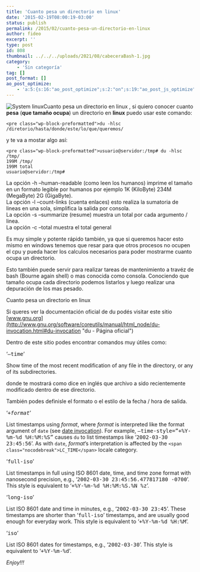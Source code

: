 ```yaml
---
title: 'Cuanto pesa un directorio en linux'
date: '2015-02-19T08:00:19-03:00'
status: publish
permalink: /2015/02/cuanto-pesa-un-directorio-en-linux
author: fideo
excerpt: ''
type: post
id: 808
thumbnail: ../../../uploads/2021/08/cabeceraBash-1.jpg
category:
    - 'Sin categoría'
tag: []
post_format: []
ao_post_optimize:
    - 'a:5:{s:16:"ao_post_optimize";s:2:"on";s:19:"ao_post_js_optimize";s:2:"on";s:20:"ao_post_css_optimize";s:2:"on";s:12:"ao_post_ccss";s:2:"on";s:16:"ao_post_lazyload";s:2:"on";}'
---
```

![System linux](http://federicomazzei.com.ar/blog/wp-content/uploads/2015/02/System-linux-150x150.png)Cuanto pesa un directorio en linux , si quiero conocer cuanto **pesa** (**que tamaño ocupa**) un directorio en **linux** puedo usar este comando:

```
<pre class="wp-block-preformatted">du -hlsc /diretorio/hasta/donde/este/lo/que/queremos/
```

y te va a mostar algo así:

```
<pre class="wp-block-preformatted">usuario@servidor:/tmp# du -hlsc /tmp/
199M /tmp/
199M total
usuario@servidor:/tmp#
```

La opción -h –human-readable (como leen los humanos) imprime el tamaño en un formato legible por humanos por ejemplo 1K (KiloByte) 234M (MegaByte) 2G (GigaByte).  
La opción -l –count-links (cuenta enlaces) esto realiza la sumatoria de lineas en una sola, simplifica la salida por consola.  
La opción -s –summarize (resume) muestra un total por cada argumento / linea.  
La opción -c –total muestra el total general

Es muy simple y potente rápido también, ya que si queremos hacer esto mismo en windows tenemos que resar para que otros procesos no ocupen el cpu y pueda hacer los calculos necesarios para poder mostrarme cuanto ocupa un directorio.

Esto también puede servir para realizar tareas de mantenimiento a travéz de bash <span class="st">(Bourne again shell) o mas conocida como consola. Conociendo que tamaño ocupa cada directorio podemos listarlos y luego realizar una depuración de los mas pesado.</span>

Cuanto pesa un directorio en linux

Si queres ver la documentación oficial de du podés visitar este sitio [www.gnu.org](http://www.gnu.org/software/coreutils/manual/html_node/du-invocation.html#du-invocation "du - Página oficial")

Dentro de este sitio podes encontrar comandos muy útiles como:

‘<samp><span class="nocodebreak">–time</span></samp>’

Show time of the most recent modification of any file in the directory, or any of its subdirectories.

donde te mostrará como dice en inglés que archivo a sido recientemente modificado dentro de ese directorio.

También podes definisle el formato o el estilo de la fecha / hora de salida.

‘<samp>+<var>format</var></samp>’

List timestamps using <var>format</var>, where <var>format</var> is interpreted like the format argument of `date` (see [date invocation](http://www.gnu.org/software/coreutils/manual/html_node/date-invocation.html#date-invocation)). For example, <samp><span class="nocodebreak">–time-style=”+%Y-%m-%d</span> %H:%M:%S”</samp> causes `du` to list timestamps like ‘<samp><span class="nocodebreak">2002-03-30</span> 23:45:56</samp>’. As with `date`, <var>format</var>’s interpretation is affected by the `<span class="nocodebreak">LC_TIME</span>` locale category.

‘<samp><span class="nocodebreak">full-iso</span></samp>’

List timestamps in full using ISO 8601 date, time, and time zone format with nanosecond precision, e.g., ‘<samp><span class="nocodebreak">2002-03-30</span> 23:45:56.477817180 <span class="nocodebreak">-0700</span></samp>’. This style is equivalent to ‘<samp><span class="nocodebreak">+%Y-%m-%d</span> %H:%M:%S.%N %z</samp>’.

‘<samp><span class="nocodebreak">long-iso</span></samp>’

List ISO 8601 date and time in minutes, e.g., ‘<samp><span class="nocodebreak">2002-03-30</span> 23:45</samp>’. These timestamps are shorter than ‘<samp><span class="nocodebreak">full-iso</span></samp>’ timestamps, and are usually good enough for everyday work. This style is equivalent to ‘<samp><span class="nocodebreak">+%Y-%m-%d</span> %H:%M</samp>’.

‘<samp>iso</samp>’

List ISO 8601 dates for timestamps, e.g., ‘<samp><span class="nocodebreak">2002-03-30</span></samp>’. This style is equivalent to ‘<samp><span class="nocodebreak">+%Y-%m-%d</span></samp>’.

*Enjoy!!!*